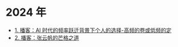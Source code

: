 
# 2024 年


- [1. 播客：AI 时代的频率跃迁背景下个人的选择-高频的卷或低频的定](/post/dd9c4fd008a95f8aa4bfed68e517ab31.html)
- [2. 播客：张云帆的芒格之道](/post/3145b1517ac5524a825049087feebc64.html)